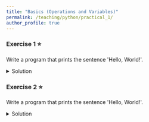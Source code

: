 ```yaml
---
title: "Basics (Operations and Variables)"
permalink: /teaching/python/practical_1/
author_profile: true
---
```


### Exercise 1 ⭐

Write a program that prints the sentence  'Hello, World!'.

<details>
  <summary>Solution</summary>

  <pre><code>
    print('Hello, World!')
  </code></pre>
</details>


### Exercise 2 ⭐

Write a program that prints the sentence  'Hello, World!'.

<details>
  <summary>Solution</summary>

  <pre><code>
    print('Hello, World!')
  </code></pre>
</details>